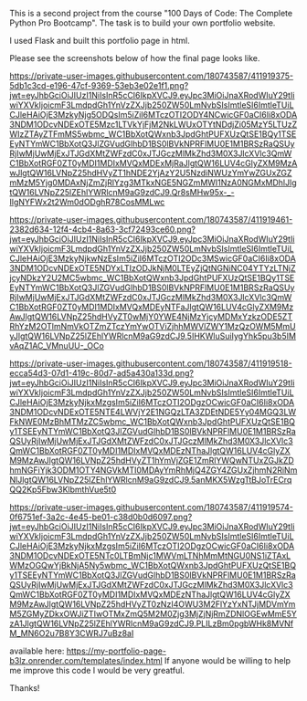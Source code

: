 This is a second project from the course "100 Days of Code: The Complete Python Pro Bootcamp".
The task is to build your own portfolio website.

I used Flask and built this portfolio page in html.

Please see the screenshots below of how the final page looks like.

https://private-user-images.githubusercontent.com/180743587/411919375-5db1c3cd-e196-47cf-9369-53eb3e02e1f1.png?jwt=eyJhbGciOiJIUzI1NiIsInR5cCI6IkpXVCJ9.eyJpc3MiOiJnaXRodWIuY29tIiwiYXVkIjoicmF3LmdpdGh1YnVzZXJjb250ZW50LmNvbSIsImtleSI6ImtleTUiLCJleHAiOjE3MzkyNjg5ODQsIm5iZiI6MTczOTI2ODY4NCwicGF0aCI6Ii8xODA3NDM1ODcvNDExOTE5Mzc1LTVkYjFjM2NkLWUxOTYtNDdjZi05MzY5LTUzZWIzZTAyZTFmMS5wbmc_WC1BbXotQWxnb3JpdGhtPUFXUzQtSE1BQy1TSEEyNTYmWC1BbXotQ3JlZGVudGlhbD1BS0lBVkNPRFlMU0E1M1BRSzRaQSUyRjIwMjUwMjExJTJGdXMtZWFzdC0xJTJGczMlMkZhd3M0X3JlcXVlc3QmWC1BbXotRGF0ZT0yMDI1MDIxMVQxMDExMjRaJlgtQW16LUV4cGlyZXM9MzAwJlgtQW16LVNpZ25hdHVyZT1hNDE2YjAzY2U5NzdiNWUzYmYwZGUxZGZmMzM5Yjg0MDAxNjZmZjRlYzg3MTkxNGE5NGZmMWI1NzA0NGMxMDhlJlgtQW16LVNpZ25lZEhlYWRlcnM9aG9zdCJ9.Qr8sMHw95x-_-IlgNYFWx2t2Wm0dODghR78CosMMLwc

https://private-user-images.githubusercontent.com/180743587/411919461-2382d634-12f4-4cb4-8a63-3cf72493ce60.png?jwt=eyJhbGciOiJIUzI1NiIsInR5cCI6IkpXVCJ9.eyJpc3MiOiJnaXRodWIuY29tIiwiYXVkIjoicmF3LmdpdGh1YnVzZXJjb250ZW50LmNvbSIsImtleSI6ImtleTUiLCJleHAiOjE3MzkyNjkwNzEsIm5iZiI6MTczOTI2ODc3MSwicGF0aCI6Ii8xODA3NDM1ODcvNDExOTE5NDYxLTIzODJkNjM0LTEyZjQtNGNiNC04YTYzLTNjZjcyNDkzY2U2MC5wbmc_WC1BbXotQWxnb3JpdGhtPUFXUzQtSE1BQy1TSEEyNTYmWC1BbXotQ3JlZGVudGlhbD1BS0lBVkNPRFlMU0E1M1BRSzRaQSUyRjIwMjUwMjExJTJGdXMtZWFzdC0xJTJGczMlMkZhd3M0X3JlcXVlc3QmWC1BbXotRGF0ZT0yMDI1MDIxMVQxMDEyNTFaJlgtQW16LUV4cGlyZXM9MzAwJlgtQW16LVNpZ25hdHVyZT0wMjY0YWE4NjMzYjcyMDMxYzkzODE5ZTRhYzM2OTlmNmVkOTZmZTczYmYwOTViZjhhMWVlZWY1MzQzOWM5MmUyJlgtQW16LVNpZ25lZEhlYWRlcnM9aG9zdCJ9.5IHKWluSuiIygYhk5pu3b5IMvAqZ1AC_VMnuUU-_OCo

https://private-user-images.githubusercontent.com/180743587/411919518-ecca54d3-07d1-419c-80d7-ad5a430a133d.png?jwt=eyJhbGciOiJIUzI1NiIsInR5cCI6IkpXVCJ9.eyJpc3MiOiJnaXRodWIuY29tIiwiYXVkIjoicmF3LmdpdGh1YnVzZXJjb250ZW50LmNvbSIsImtleSI6ImtleTUiLCJleHAiOjE3MzkyNjkxMzgsIm5iZiI6MTczOTI2ODgzOCwicGF0aCI6Ii8xODA3NDM1ODcvNDExOTE5NTE4LWVjY2E1NGQzLTA3ZDEtNDE5Yy04MGQ3LWFkNWE0MzBhMTMzZC5wbmc_WC1BbXotQWxnb3JpdGhtPUFXUzQtSE1BQy1TSEEyNTYmWC1BbXotQ3JlZGVudGlhbD1BS0lBVkNPRFlMU0E1M1BRSzRaQSUyRjIwMjUwMjExJTJGdXMtZWFzdC0xJTJGczMlMkZhd3M0X3JlcXVlc3QmWC1BbXotRGF0ZT0yMDI1MDIxMVQxMDEzNThaJlgtQW16LUV4cGlyZXM9MzAwJlgtQW16LVNpZ25hdHVyZT1hYmVjZGE1ZmRlYWQwNTUxZGJkZDhmNGFiYjk3ODM1OTY4NGVkMTI0MDAyYmRhMjQ4ZGY4ZGUxZjhmN2RiNmNlJlgtQW16LVNpZ25lZEhlYWRlcnM9aG9zdCJ9.5anMKX5WzgTtBJoTrECrqQQ2Kp5Fbw3KlbmthVue5t0

https://private-user-images.githubusercontent.com/180743587/411919574-0f6751ef-3a2c-4e45-be01-c38d0b0d6097.png?jwt=eyJhbGciOiJIUzI1NiIsInR5cCI6IkpXVCJ9.eyJpc3MiOiJnaXRodWIuY29tIiwiYXVkIjoicmF3LmdpdGh1YnVzZXJjb250ZW50LmNvbSIsImtleSI6ImtleTUiLCJleHAiOjE3MzkyNjkxMzgsIm5iZiI6MTczOTI2ODgzOCwicGF0aCI6Ii8xODA3NDM1ODcvNDExOTE5NTc0LTBmNjc1MWVmLTNhMmMtNGU0NS1iZTAxLWMzOGQwYjBkNjA5Ny5wbmc_WC1BbXotQWxnb3JpdGhtPUFXUzQtSE1BQy1TSEEyNTYmWC1BbXotQ3JlZGVudGlhbD1BS0lBVkNPRFlMU0E1M1BRSzRaQSUyRjIwMjUwMjExJTJGdXMtZWFzdC0xJTJGczMlMkZhd3M0X3JlcXVlc3QmWC1BbXotRGF0ZT0yMDI1MDIxMVQxMDEzNThaJlgtQW16LUV4cGlyZXM9MzAwJlgtQW16LVNpZ25hdHVyZT0zNzI4OWU3M2FlYzYxNTJjMDVmYmM5ZGMyZDkxOWJiZTIwOTMxZmQ5M2M0Zjg3MjZjNjRmZDNlOGEwMmE5YzA1JlgtQW16LVNpZ25lZEhlYWRlcnM9aG9zdCJ9.PLILzBm0pgbWHk8MVNfM_MN6O2u7B8Y3CWRJ7uBz8aI

available here: https://my-portfolio-page-b3lz.onrender.com/templates/index.html
If anyone would be willing to help me improve this code I would be very greatful.

Thanks!
